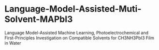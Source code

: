 # Language-Model-Assisted-Muti-Solvent-MAPbI3
Language Model-Assisted Machine Learning, Photoelectrochemical and First-Principles Investigation on Compatible Solvents for CH3NH3PbI3 Film in Water
